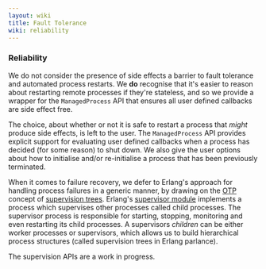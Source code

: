```yaml
---
layout: wiki
title: Fault Tolerance
wiki: reliability
---
```


### Reliability

We do not consider the presence of side effects a barrier to fault tolerance
and automated process restarts. We **do** recognise that it's easier to
reason about restarting remote processes if they're stateless, and so we
provide a wrapper for the `ManagedProcess` API that ensures all user defined
callbacks are side effect free.

The choice, about whether or not it is safe to restart a process that *might*
produce side effects, is left to the user. The `ManagedProcess` API provides
explicit support for evaluating user defined callbacks when a process has
decided (for some reason) to shut down. We also give the user options about
how to initialise and/or re-initialise a process that has been previously
terminated.

When it comes to failure recovery, we defer to Erlang's approach for handling
process failures in a generic manner, by drawing on the [OTP][1] concept of
[supervision trees][2]. Erlang's [supervisor module][3] implements a process
which supervises other processes called child processes. The supervisor process
is responsible for starting, stopping, monitoring and even restarting its
child processes. A supervisors *children* can be either worker processes or
supervisors, which allows us to build hierarchical process structures (called
supervision trees in Erlang parlance).

The supervision APIs are a work in progress.

[1]: http://en.wikipedia.org/wiki/Open_Telecom_Platform
[2]: http://www.erlang.org/doc/design_principles/sup_princ.html
[3]: http://www.erlang.org/doc/man/supervisor.html
